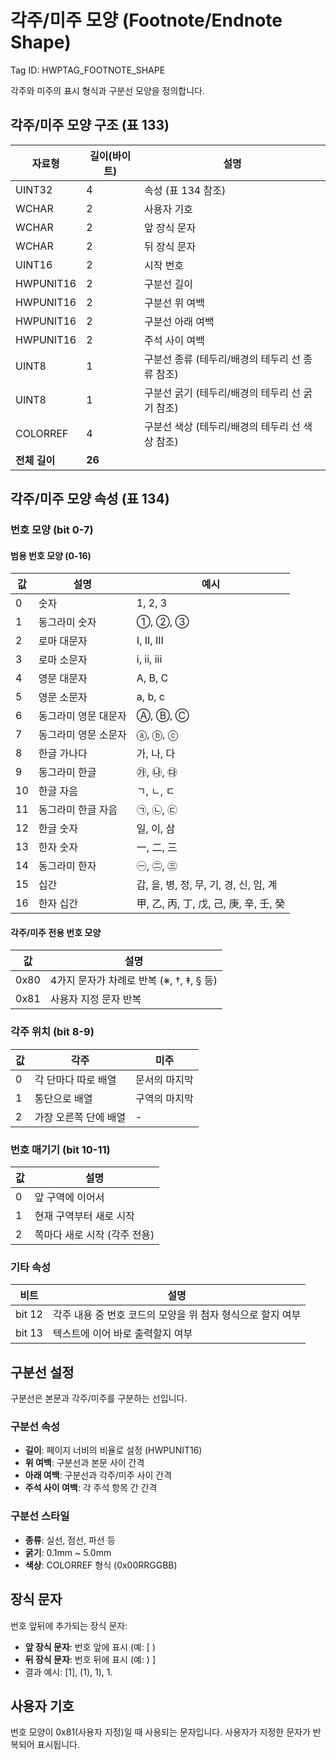 # 각주/미주 모양 (Footnote/Endnote Shape)

Tag ID: HWPTAG_FOOTNOTE_SHAPE

각주와 미주의 표시 형식과 구분선 모양을 정의합니다.

## 각주/미주 모양 구조 (표 133)

| 자료형 | 길이(바이트) | 설명 |
|--------|------------|------|
| UINT32 | 4 | 속성 (표 134 참조) |
| WCHAR | 2 | 사용자 기호 |
| WCHAR | 2 | 앞 장식 문자 |
| WCHAR | 2 | 뒤 장식 문자 |
| UINT16 | 2 | 시작 번호 |
| HWPUNIT16 | 2 | 구분선 길이 |
| HWPUNIT16 | 2 | 구분선 위 여백 |
| HWPUNIT16 | 2 | 구분선 아래 여백 |
| HWPUNIT16 | 2 | 주석 사이 여백 |
| UINT8 | 1 | 구분선 종류 (테두리/배경의 테두리 선 종류 참조) |
| UINT8 | 1 | 구분선 굵기 (테두리/배경의 테두리 선 굵기 참조) |
| COLORREF | 4 | 구분선 색상 (테두리/배경의 테두리 선 색상 참조) |
| **전체 길이** | **26** | |

## 각주/미주 모양 속성 (표 134)

### 번호 모양 (bit 0-7)

#### 범용 번호 모양 (0-16)
| 값 | 설명 | 예시 |
|----|------|------|
| 0 | 숫자 | 1, 2, 3 |
| 1 | 동그라미 숫자 | ①, ②, ③ |
| 2 | 로마 대문자 | I, II, III |
| 3 | 로마 소문자 | i, ii, iii |
| 4 | 영문 대문자 | A, B, C |
| 5 | 영문 소문자 | a, b, c |
| 6 | 동그라미 영문 대문자 | Ⓐ, Ⓑ, Ⓒ |
| 7 | 동그라미 영문 소문자 | ⓐ, ⓑ, ⓒ |
| 8 | 한글 가나다 | 가, 나, 다 |
| 9 | 동그라미 한글 | ㉮, ㉯, ㉰ |
| 10 | 한글 자음 | ㄱ, ㄴ, ㄷ |
| 11 | 동그라미 한글 자음 | ㉠, ㉡, ㉢ |
| 12 | 한글 숫자 | 일, 이, 삼 |
| 13 | 한자 숫자 | 一, 二, 三 |
| 14 | 동그라미 한자 | ㊀, ㊁, ㊂ |
| 15 | 십간 | 갑, 을, 병, 정, 무, 기, 경, 신, 임, 계 |
| 16 | 한자 십간 | 甲, 乙, 丙, 丁, 戊, 己, 庚, 辛, 壬, 癸 |

#### 각주/미주 전용 번호 모양
| 값 | 설명 |
|----|------|
| 0x80 | 4가지 문자가 차례로 반복 (※, †, ‡, § 등) |
| 0x81 | 사용자 지정 문자 반복 |

### 각주 위치 (bit 8-9)
| 값 | 각주 | 미주 |
|----|------|------|
| 0 | 각 단마다 따로 배열 | 문서의 마지막 |
| 1 | 통단으로 배열 | 구역의 마지막 |
| 2 | 가장 오른쪽 단에 배열 | - |

### 번호 매기기 (bit 10-11)
| 값 | 설명 |
|----|------|
| 0 | 앞 구역에 이어서 |
| 1 | 현재 구역부터 새로 시작 |
| 2 | 쪽마다 새로 시작 (각주 전용) |

### 기타 속성
| 비트 | 설명 |
|------|------|
| bit 12 | 각주 내용 중 번호 코드의 모양을 위 첨자 형식으로 할지 여부 |
| bit 13 | 텍스트에 이어 바로 출력할지 여부 |

## 구분선 설정

구분선은 본문과 각주/미주를 구분하는 선입니다.

### 구분선 속성
- **길이**: 페이지 너비의 비율로 설정 (HWPUNIT16)
- **위 여백**: 구분선과 본문 사이 간격
- **아래 여백**: 구분선과 각주/미주 사이 간격
- **주석 사이 여백**: 각 주석 항목 간 간격

### 구분선 스타일
- **종류**: 실선, 점선, 파선 등
- **굵기**: 0.1mm ~ 5.0mm
- **색상**: COLORREF 형식 (0x00RRGGBB)

## 장식 문자

번호 앞뒤에 추가되는 장식 문자:
- **앞 장식 문자**: 번호 앞에 표시 (예: [ )
- **뒤 장식 문자**: 번호 뒤에 표시 (예: ) ]
- 결과 예시: [1], (1), 1), 1.

## 사용자 기호

번호 모양이 0x81(사용자 지정)일 때 사용되는 문자입니다.
사용자가 지정한 문자가 반복되어 표시됩니다.